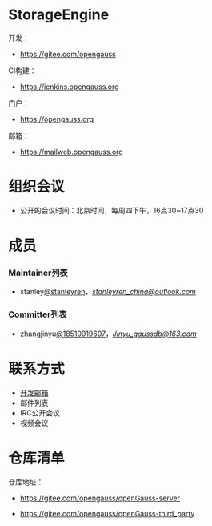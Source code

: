 # StorageEngine

开发：
- https://gitee.com/opengauss

CI构建：
- https://jenkins.opengauss.org

门户：
- https://opengauss.org

邮箱：
- https://mailweb.opengauss.org

# 组织会议

- 公开的会议时间：北京时间，每周四下午，16点30~17点30

# 成员
### Maintainer列表

- stanley[@stanleyren](https://gitee.com/stanleyren)，*stanleyren_china@outlook.com*


### Committer列表

- zhangjinyu[@18510919607](https://gitee.com/18510919607)，*Jinyu_gaussdb@163.com*


# 联系方式
- [开发邮箱](community@opengauss.org)
- 邮件列表
- IRC公开会议
- 视频会议


# 仓库清单


仓库地址：

- https://gitee.com/opengauss/openGauss-server

- https://gitee.com/opengauss/openGauss-third_party

